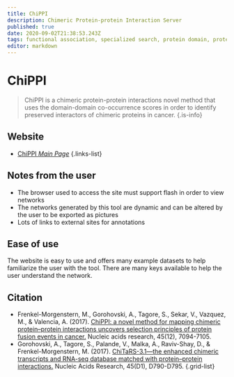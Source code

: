 ```yaml
---
title: ChiPPI
description: Chimeric Protein-protein Interaction Server
published: true
date: 2020-09-02T21:38:53.243Z
tags: functional association, specialized search, protein domain, protein-protein, networks
editor: markdown
---
```


# ChiPPI

> ChiPPI is a chimeric protein-protein interactions novel method that uses the domain-domain co-occurrence scores in order to identify preserved interactors of chimeric proteins in cancer.
{.is-info}

 

## Website 

- [ChiPPI *Main Page*](http://chippi.md.biu.ac.il/index.html)
 {.links-list}
 
## Notes from the user
- The browser used to access the site must support flash in order to view networks
- The networks generated by this tool are dynamic and can be altered by the user to be exported as pictures
- Lots of links to external sites for annotations

## Ease of use

The website is easy to use and offers many example datasets to help familiarize the user with the tool. There are many keys available to help the user understand the network.

## Citation 

- Frenkel-Morgenstern, M., Gorohovski, A., Tagore, S., Sekar, V., Vazquez, M., & Valencia, A. (2017). [ChiPPI: a novel method for mapping chimeric protein–protein interactions uncovers selection principles of protein fusion events in cancer.](https://academic.oup.com/nar/article/45/12/7094/3854948) Nucleic acids research, 45(12), 7094-7105.
- Gorohovski, A., Tagore, S., Palande, V., Malka, A., Raviv-Shay, D., & Frenkel-Morgenstern, M. (2017). [ChiTaRS-3.1—the enhanced chimeric transcripts and RNA-seq database matched with protein–protein interactions.](https://academic.oup.com/nar/article/45/D1/D790/2605813) Nucleic Acids Research, 45(D1), D790-D795.
{.grid-list}


